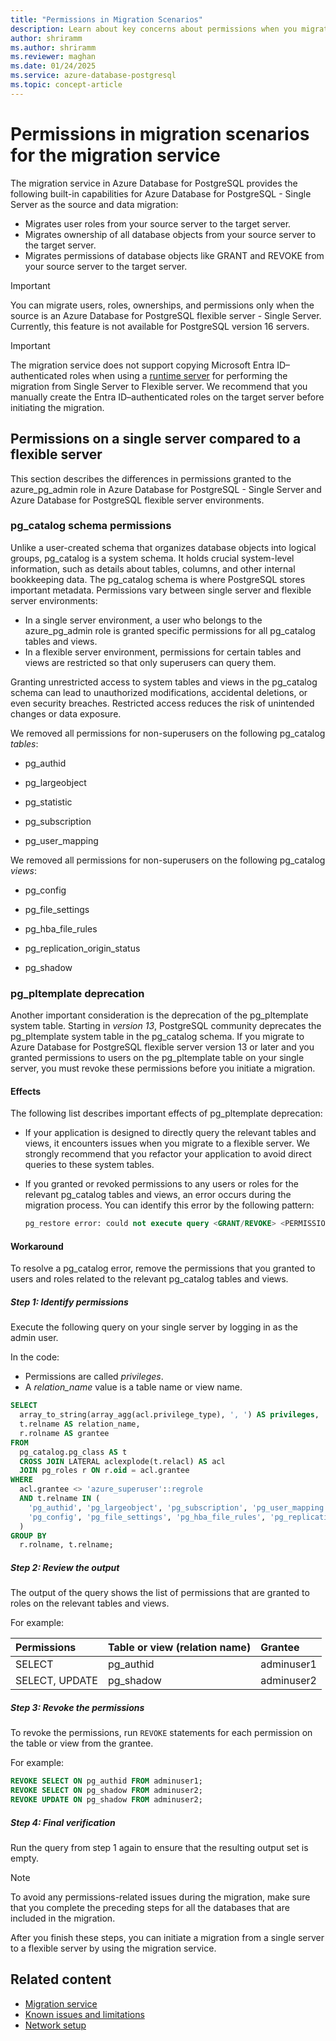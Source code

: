 ```yaml
---
title: "Permissions in Migration Scenarios"
description: Learn about key concerns about permissions when you migrate users, roles, and ownerships by using the migration service in Azure Database for PostgreSQL. Learn about steps to take in specific migration scenarios.
author: shriramm
ms.author: shriramm
ms.reviewer: maghan
ms.date: 01/24/2025
ms.service: azure-database-postgresql
ms.topic: concept-article
---
```


# Permissions in migration scenarios for the migration service

The migration service in Azure Database for PostgreSQL provides the following built-in capabilities for Azure Database for PostgreSQL - Single Server as the source and data migration:

- Migrates user roles from your source server to the target server.
- Migrates ownership of all database objects from your source server to the target server.
- Migrates permissions of database objects like GRANT and REVOKE from your source server to the target server.

> [!IMPORTANT]  
> You can migrate users, roles, ownerships, and permissions only when the source is an Azure Database for PostgreSQL flexible server - Single Server. Currently, this feature is not available for PostgreSQL version 16 servers.

> [!IMPORTANT]  
> The migration service does not support copying Microsoft Entra ID–authenticated roles when using a [runtime server](./concepts-migration-service-runtime-server.md) for performing the migration from Single Server to Flexible server. We recommend that you manually create the Entra ID–authenticated roles on the target server before initiating the migration.

## Permissions on a single server compared to a flexible server

This section describes the differences in permissions granted to the azure_pg_admin role in Azure Database for PostgreSQL - Single Server and Azure Database for PostgreSQL flexible server environments.

### pg_catalog schema permissions

Unlike a user-created schema that organizes database objects into logical groups, pg_catalog is a system schema. It holds crucial system-level information, such as details about tables, columns, and other internal bookkeeping data. The pg_catalog schema is where PostgreSQL stores important metadata. Permissions vary between single server and flexible server environments:

- In a single server environment, a user who belongs to the azure_pg_admin role is granted specific permissions for all pg_catalog tables and views.
- In a flexible server environment, permissions for certain tables and views are restricted so that only superusers can query them.

Granting unrestricted access to system tables and views in the pg_catalog schema can lead to unauthorized modifications, accidental deletions, or even security breaches. Restricted access reduces the risk of unintended changes or data exposure.

We removed all permissions for non-superusers on the following pg_catalog *tables*:

- pg_authid

- pg_largeobject

- pg_statistic

- pg_subscription

- pg_user_mapping

We removed all permissions for non-superusers on the following pg_catalog *views*:

- pg_config

- pg_file_settings

- pg_hba_file_rules

- pg_replication_origin_status

- pg_shadow

### pg_pltemplate deprecation

Another important consideration is the deprecation of the pg_pltemplate system table. Starting in *version 13*, PostgreSQL community deprecates the pg_pltemplate system table in the pg_catalog schema. If you migrate to Azure Database for PostgreSQL flexible server version 13 or later and you granted permissions to users on the pg_pltemplate table on your single server, you must revoke these permissions before you initiate a migration.

#### Effects

The following list describes important effects of pg_pltemplate deprecation:

- If your application is designed to directly query the relevant tables and views, it encounters issues when you migrate to a flexible server. We strongly recommend that you refactor your application to avoid direct queries to these system tables.
- If you granted or revoked permissions to any users or roles for the relevant pg_catalog tables and views, an error occurs during the migration process. You can identify this error by the following pattern:

  ```sql
  pg_restore error: could not execute query <GRANT/REVOKE> <PERMISSIONS> on <relevant TABLE/VIEW> to <user>.
  ```

#### Workaround

To resolve a pg_catalog error, remove the permissions that you granted to users and roles related to the relevant pg_catalog tables and views.

##### Step 1: Identify permissions

Execute the following query on your single server by logging in as the admin user.

In the code:

- Permissions are called *privileges*.
- A *relation_name* value is a table name or view name.

```sql
SELECT
  array_to_string(array_agg(acl.privilege_type), ', ') AS privileges,
  t.relname AS relation_name,
  r.rolname AS grantee
FROM
  pg_catalog.pg_class AS t
  CROSS JOIN LATERAL aclexplode(t.relacl) AS acl
  JOIN pg_roles r ON r.oid = acl.grantee
WHERE
  acl.grantee <> 'azure_superuser'::regrole
  AND t.relname IN (
    'pg_authid', 'pg_largeobject', 'pg_subscription', 'pg_user_mapping', 'pg_statistic',
    'pg_config', 'pg_file_settings', 'pg_hba_file_rules', 'pg_replication_origin_status', 'pg_shadow', 'pg_pltemplate'
  )
GROUP BY
  r.rolname, t.relname;
```

##### Step 2: Review the output

The output of the query shows the list of permissions that are granted to roles on the relevant tables and views.

For example:

| Permissions | Table or view (relation name) | Grantee |
| :--- | :--- | :--- |
| SELECT | pg_authid | adminuser1 |
| SELECT, UPDATE | pg_shadow | adminuser2 |

##### Step 3: Revoke the permissions

To revoke the permissions, run `REVOKE` statements for each permission on the table or view from the grantee.

For example:

```sql
REVOKE SELECT ON pg_authid FROM adminuser1;
REVOKE SELECT ON pg_shadow FROM adminuser2;
REVOKE UPDATE ON pg_shadow FROM adminuser2;
```

##### Step 4: Final verification

Run the query from step 1 again to ensure that the resulting output set is empty.

> [!NOTE]  
> To avoid any permissions-related issues during the migration, make sure that you complete the preceding steps for all the databases that are included in the migration.

After you finish these steps, you can initiate a migration from a single server to a flexible server by using the migration service.

## Related content

- [Migration service](concepts-migration-service-postgresql.md)
- [Known issues and limitations](concepts-known-issues-migration-service.md)
- [Network setup](how-to-network-setup-migration-service.md)
